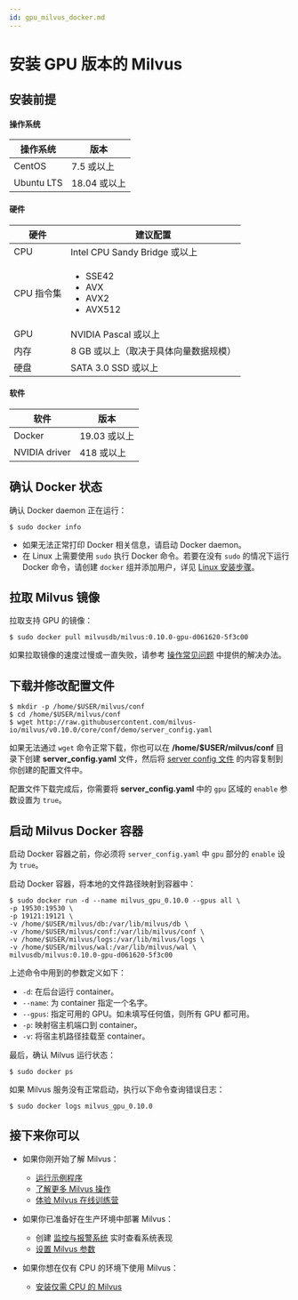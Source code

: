 ```yaml
---
id: gpu_milvus_docker.md
---
```


# 安装 GPU 版本的 Milvus

## 安装前提

#### 操作系统

| 操作系统    | 版本      |
| -------------- | ------------ |
| CentOS         | 7.5 或以上    |
| Ubuntu LTS     | 18.04 或以上  |

#### 硬件

| 硬件  | 建议配置                               |
| ---- | ------------------------------------- |
| CPU  | Intel CPU Sandy Bridge 或以上          |
| CPU 指令集 | <ul><li>SSE42</li><li>AVX</li><li>AVX2</li><li>AVX512</li></ul> |
| GPU  | NVIDIA Pascal 或以上                   |
| 内存  | 8 GB 或以上（取决于具体向量数据规模）     |
| 硬盘  | SATA 3.0 SSD 或以上                    |

#### 软件

| 软件            | 版本                                |
| -------------- | -------------------------------------- |
| Docker         | 19.03 或以上                            |
| NVIDIA driver  | 418 或以上                              |

## 确认 Docker 状态

确认 Docker daemon 正在运行：

```shell
$ sudo docker info
```

<div class="alert note">
<ul>
<li>如果无法正常打印 Docker 相关信息，请启动 Docker daemon。</li>
<li>在 Linux 上需要使用 <code>sudo</code> 执行 Docker 命令。若要在没有 <code>sudo</code> 的情况下运行 Docker 命令，请创建 <code>docker</code> 组并添加用户，详见 <a href="https://docs.docker.com/install/linux/linux-postinstall/">Linux 安装步骤</a>。</li>
</ul>
</div>

## 拉取 Milvus 镜像

拉取支持 GPU 的镜像：

```shell
$ sudo docker pull milvusdb/milvus:0.10.0-gpu-d061620-5f3c00
```

<div class="alert note">
如果拉取镜像的速度过慢或一直失败，请参考 <a href="operational_faq.md">操作常见问题</a> 中提供的解决办法。
</div>

## 下载并修改配置文件

```shell
$ mkdir -p /home/$USER/milvus/conf
$ cd /home/$USER/milvus/conf
$ wget http://raw.githubusercontent.com/milvus-io/milvus/v0.10.0/core/conf/demo/server_config.yaml
```

<div class="alert note">
如果无法通过 <code>wget</code> 命令正常下载，你也可以在 <b>/home/$USER/milvus/conf</b> 目录下创建 <b>server_config.yaml</b> 文件，然后将 <a href="https://github.com/milvus-io/milvus/blob/v0.10.0/core/conf/demo/server_config.yaml">server config 文件</a> 的内容复制到你创建的配置文件中。
</div>

配置文件下载完成后，你需要将 **server_config.yaml** 中的 `gpu` 区域的 `enable` 参数设置为 `true`。

## 启动 Milvus Docker 容器

启动 Docker 容器之前，你必须将 `server_config.yaml` 中 `gpu` 部分的 `enable` 设为 `true`。

启动 Docker 容器，将本地的文件路径映射到容器中：

```shell
$ sudo docker run -d --name milvus_gpu_0.10.0 --gpus all \
-p 19530:19530 \
-p 19121:19121 \
-v /home/$USER/milvus/db:/var/lib/milvus/db \
-v /home/$USER/milvus/conf:/var/lib/milvus/conf \
-v /home/$USER/milvus/logs:/var/lib/milvus/logs \
-v /home/$USER/milvus/wal:/var/lib/milvus/wal \
milvusdb/milvus:0.10.0-gpu-d061620-5f3c00
```

上述命令中用到的参数定义如下：

- `-d`: 在后台运行 container。
- `--name`: 为 container 指定一个名字。
- `--gpus`: 指定可用的 GPU。如未填写任何值，则所有 GPU 都可用。
- `-p`: 映射宿主机端口到 container。
- `-v`: 将宿主机路径挂载至 container。

最后，确认 Milvus 运行状态：

```shell
$ sudo docker ps
```

如果 Milvus 服务没有正常启动，执行以下命令查询错误日志：

```shell
$ sudo docker logs milvus_gpu_0.10.0
```

## 接下来你可以

- 如果你刚开始了解 Milvus：

  - [运行示例程序](example_code.md)
  - [了解更多 Milvus 操作](milvus_operation.md)
  - [体验 Milvus 在线训练营](https://github.com/milvus-io/bootcamp)

- 如果你已准备好在生产环境中部署 Milvus：

  - 创建 [监控与报警系统](monitor.md) 实时查看系统表现
  - [设置 Milvus 参数](milvus_config.md)
  
- 如果你想在仅有 CPU 的环境下使用 Milvus：

  - [安装仅需 CPU 的 Milvus](cpu_milvus_docker.md)

